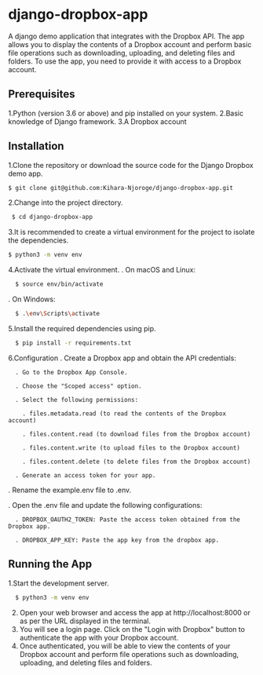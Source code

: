 # django-dropbox-app
A django demo application that integrates with the Dropbox API. The app allows you to display the contents of a Dropbox account and perform basic file operations such as downloading, uploading, and deleting files and folders. To use the app, you need to provide it with access to a Dropbox account.

## Prerequisites
  1.Python (version 3.6 or above) and pip installed on your system.
  2.Basic knowledge of Django framework.
  3.A Dropbox account

## Installation
  1.Clone the repository or download the source code for the Django Dropbox demo app.  
  ```bash
  $ git clone git@github.com:Kihara-Njoroge/django-dropbox-app.git
  ```
  2.Change into the project directory.
  ```bash
   $ cd django-dropbox-app
  ```
  3.It is recommended to create a virtual environment for the project to isolate the dependencies.
  ```bash
  $ python3 -m venv env
  ```
  4.Activate the virtual environment.
  . On macOS and Linux:
  ```bash
    $ source env/bin/activate
  ```
  . On Windows:
  ```bash
    $ .\env\Scripts\activate
  ```
  5.Install the required dependencies using pip.
  ```bash
    $ pip install -r requirements.txt
  ```
  6.Configuration
  . Create a Dropbox app and obtain the API credentials:
  
      . Go to the Dropbox App Console.
      
      . Choose the "Scoped access" option.
      
      . Select the following permissions:
      
        . files.metadata.read (to read the contents of the Dropbox account)
        
        . files.content.read (to download files from the Dropbox account)
        
        . files.content.write (to upload files to the Dropbox account)
        
        . files.content.delete (to delete files from the Dropbox account)
        
      . Generate an access token for your app.
      
  . Rename the example.env file to .env.
  
  . Open the .env file and update the following configurations:
  
      . DROPBOX_OAUTH2_TOKEN: Paste the access token obtained from the Dropbox app.
      
      . DROPBOX_APP_KEY: Paste the app key from the dropbox app.
      
      
## Running the App
  1.Start the development server.
  ```bash
    $ python3 -m venv env
  ```
  2. Open your web browser and access the app at http://localhost:8000 or as per the URL displayed in the terminal.
  3. You will see a login page. Click on the "Login with Dropbox" button to authenticate the app with your Dropbox account.
  4. Once authenticated, you will be able to view the contents of your Dropbox account and perform file operations such as           downloading, uploading, and deleting files and folders.




  





